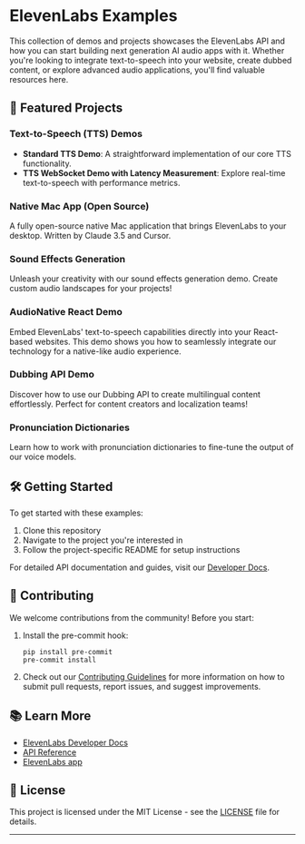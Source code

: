 # ElevenLabs Examples

This collection of demos and projects showcases the ElevenLabs API and how you can start building next generation AI audio apps with it. Whether you're looking to integrate text-to-speech into your website, create dubbed content, or explore advanced audio applications, you'll find valuable resources here.

## 🚀 Featured Projects

### Text-to-Speech (TTS) Demos
- **Standard TTS Demo**: A straightforward implementation of our core TTS functionality.
- **TTS WebSocket Demo with Latency Measurement**: Explore real-time text-to-speech with performance metrics.

### Native Mac App (Open Source)
A fully open-source native Mac application that brings ElevenLabs to your desktop. Written by Claude 3.5 and Cursor.

### Sound Effects Generation
Unleash your creativity with our sound effects generation demo. Create custom audio landscapes for your projects!

### AudioNative React Demo
Embed ElevenLabs' text-to-speech capabilities directly into your React-based websites. This demo shows you how to seamlessly integrate our technology for a native-like audio experience.

### Dubbing API Demo
Discover how to use our Dubbing API to create multilingual content effortlessly. Perfect for content creators and localization teams!

### Pronunciation Dictionaries
Learn how to work with pronunciation dictionaries to fine-tune the output of our voice models.


## 🛠 Getting Started

To get started with these examples:

1. Clone this repository
2. Navigate to the project you're interested in
3. Follow the project-specific README for setup instructions

For detailed API documentation and guides, visit our [Developer Docs](https://elevenlabs.io/docs/api-reference/getting-started).

## 🤝 Contributing

We welcome contributions from the community! Before you start:

1. Install the pre-commit hook:
   ```
   pip install pre-commit
   pre-commit install
   ```
2. Check out our [Contributing Guidelines](CONTRIBUTING.md) for more information on how to submit pull requests, report issues, and suggest improvements.

## 📚 Learn More

- [ElevenLabs Developer Docs](https://elevenlabs.io/docs/api-reference/getting-started)
- [API Reference](https://api.elevenlabs.io/docs)
- [ElevenLabs app](https://elevenlabs.io/)

## 📄 License

This project is licensed under the MIT License - see the [LICENSE](LICENSE) file for details.

---